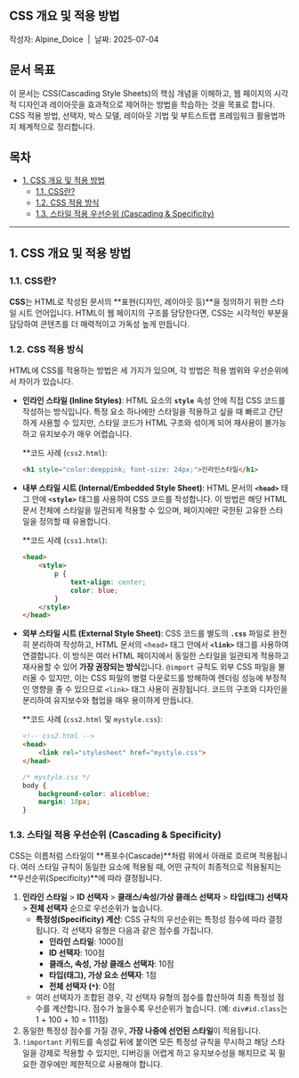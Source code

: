 <h2>CSS 개요 및 적용 방법</h2>
작성자: Alpine_Dolce&nbsp;&nbsp;|&nbsp;&nbsp;날짜: 2025-07-04

<h2>문서 목표</h2>
<p>이 문서는 CSS(Cascading Style Sheets)의 핵심 개념을 이해하고, 웹 페이지의 시각적 디자인과 레이아웃을 효과적으로 제어하는 방법을 학습하는 것을 목표로 합니다. CSS 적용 방법, 선택자, 박스 모델, 레이아웃 기법 및 부트스트랩 프레임워크 활용법까지 체계적으로 정리합니다.</p>

<h2>목차</h2>

- [1. CSS 개요 및 적용 방법](#1-css-개요-및-적용-방법)
  - [1.1. CSS란?](#11-css란)
  - [1.2. CSS 적용 방식](#12-css-적용-방식)
  - [1.3. 스타일 적용 우선순위 (Cascading & Specificity)](#13-스타일-적용-우선순위-cascading--specificity)

---

## 1. CSS 개요 및 적용 방법

### 1.1. CSS란?
**CSS**는 HTML로 작성된 문서의 **표현(디자인, 레이아웃 등)**을 정의하기 위한 스타일 시트 언어입니다. HTML이 웹 페이지의 구조를 담당한다면, CSS는 시각적인 부분을 담당하여 콘텐츠를 더 매력적이고 가독성 높게 만듭니다.

### 1.2. CSS 적용 방식
HTML에 CSS를 적용하는 방법은 세 가지가 있으며, 각 방법은 적용 범위와 우선순위에서 차이가 있습니다.

- **인라인 스타일 (Inline Styles)**: HTML 요소의 **`style`** 속성 안에 직접 CSS 코드를 작성하는 방식입니다. 특정 요소 하나에만 스타일을 적용하고 싶을 때 빠르고 간단하게 사용할 수 있지만, 스타일 코드가 HTML 구조와 섞이게 되어 재사용이 불가능하고 유지보수가 매우 어렵습니다.

    **코드 사례 (`css2.html`):
    ```html
    <h1 style="color:deeppink; font-size: 24px;">인라인스타일</h1>
    ```

- **내부 스타일 시트 (Internal/Embedded Style Sheet)**: HTML 문서의 **`<head>`** 태그 안에 **`<style>`** 태그를 사용하여 CSS 코드를 작성합니다. 이 방법은 해당 HTML 문서 전체에 스타일을 일관되게 적용할 수 있으며, 페이지에만 국한된 고유한 스타일을 정의할 때 유용합니다.

    **코드 사례 (`css1.html`):
    ```html
    <head>
        <style>
            p {
                text-align: center;
                color: blue;
            }
        </style>
    </head>
    ```

- **외부 스타일 시트 (External Style Sheet)**: CSS 코드를 별도의 **`.css`** 파일로 완전히 분리하여 작성하고, HTML 문서의 `<head>` 태그 안에서 **`<link>`** 태그를 사용하여 연결합니다. 이 방식은 여러 HTML 페이지에서 동일한 스타일을 일관되게 적용하고 재사용할 수 있어 **가장 권장되는 방식**입니다. `@import` 규칙도 외부 CSS 파일을 불러올 수 있지만, 이는 CSS 파일의 병렬 다운로드를 방해하여 렌더링 성능에 부정적인 영향을 줄 수 있으므로 `<link>` 태그 사용이 권장됩니다. 코드의 구조와 디자인을 분리하여 유지보수와 협업을 매우 용이하게 만듭니다.

    **코드 사례 (`css2.html` 및 `mystyle.css`):
    ```html
    <!-- css2.html -->
    <head>
        <link rel="stylesheet" href="mystyle.css">
    </head>
    ```
    ```css
    /* mystyle.css */
    body {
        background-color: aliceblue;
        margin: 10px;
    }
    ```

### 1.3. 스타일 적용 우선순위 (Cascading & Specificity)
CSS는 이름처럼 스타일이 **폭포수(Cascade)**처럼 위에서 아래로 흐르며 적용됩니다. 여러 스타일 규칙이 동일한 요소에 적용될 때, 어떤 규칙이 최종적으로 적용될지는 **우선순위(Specificity)**에 따라 결정됩니다.
1.  **인라인 스타일** > **ID 선택자** > **클래스/속성/가상 클래스 선택자** > **타입(태그) 선택자** > **전체 선택자** 순으로 우선순위가 높습니다.
    - **특정성(Specificity) 계산**: CSS 규칙의 우선순위는 특정성 점수에 따라 결정됩니다. 각 선택자 유형은 다음과 같은 점수를 가집니다.
        - **인라인 스타일**: 1000점
        - **ID 선택자**: 100점
        - **클래스, 속성, 가상 클래스 선택자**: 10점
        - **타입(태그), 가상 요소 선택자**: 1점
        - **전체 선택자 (`*`)**: 0점
    - 여러 선택자가 조합된 경우, 각 선택자 유형의 점수를 합산하여 최종 특정성 점수를 계산합니다. 점수가 높을수록 우선순위가 높습니다. (예: `div#id.class`는 1 + 100 + 10 = 111점)
2.  동일한 특정성 점수를 가질 경우, **가장 나중에 선언된 스타일**이 적용됩니다.
3.  `!important` 키워드를 속성값 뒤에 붙이면 모든 특정성 규칙을 무시하고 해당 스타일을 강제로 적용할 수 있지만, 디버깅을 어렵게 하고 유지보수성을 해치므로 꼭 필요한 경우에만 제한적으로 사용해야 합니다.